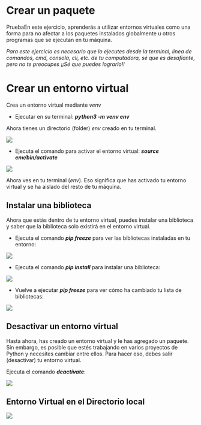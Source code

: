 #   Crear un paquete
PruebaEn este ejercicio, aprenderás a utilizar entornos virtuales como una forma para no afectar a los paquetes instalados globalmente u otros programas que se ejecutan en tu máquina.

*Para este ejercicio es necesario que lo ejecutes desde la terminal, línea de comandos, cmd, consola, cli, etc. de tu computadora, sé que es desafíante, pero no te preocupes ¡¡Sé que puedes lograrlo!!*

# Crear un entorno virtual

Crea un entorno virtual mediante *venv*

- Ejecutar en su terminal: *__python3 -m venv env__*

Ahora tienes un directorio (folder) *env* creado en tu terminal.

<image src="imagenes/Imagen 1.jpg">

- Ejecuta el comando para activar el entorno virtual: *__source env/bin/activate__*

<image src="imagenes/Imagen 2.jpg">

Ahora ves en tu terminal (*env*). Eso significa que has activado tu entorno virtual y se ha aislado del resto de tu máquina.

## Instalar una biblioteca
Ahora que estás dentro de tu entorno virtual, puedes instalar una biblioteca y saber que la biblioteca solo existirá en el entorno virtual.

- Ejecuta el comando *__pip freeze__* para ver las bibliotecas instaladas en tu entorno:

<image src="imagenes/Imagen 3.jpg">

- Ejecuta el comando *__pip install__* para instalar una biblioteca:

<image src="imagenes/Imagen 4.jpg">

- Vuelve a ejecutar *__pip freeze__* para ver cómo ha cambiado tu lista de bibliotecas:

<image src="imagenes/Imagen 5.jpg">

## Desactivar un entorno virtual

Hasta ahora, has creado un entorno virtual y le has agregado un paquete. Sin embargo, es posible que estés trabajando en varios proyectos de Python y necesites cambiar entre ellos. Para hacer eso, debes salir (desactivar) tu entorno virtual.

Ejecuta el comando *__deactivate__*:

<image src="imagenes/Imagen 6.jpg">

## Entorno Virtual en el Directorio local

<image src="imagenes/Imagen 7.jpg">


